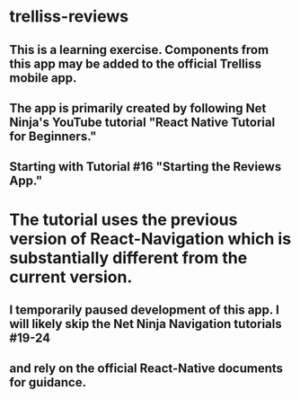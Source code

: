 # trelliss-reviews
## This is a learning exercise. Components from this app may be added to the official Trelliss mobile app.
## The app is primarily created by following Net Ninja's YouTube tutorial "React Native Tutorial for Beginners."
## Starting with Tutorial #16 "Starting the Reviews App."
# The tutorial uses the previous version of React-Navigation which is substantially different from the current version.
## I temporarily paused development of this app. I will likely skip the Net Ninja Navigation tutorials #19-24 
## and rely on the official React-Native documents for guidance. 
